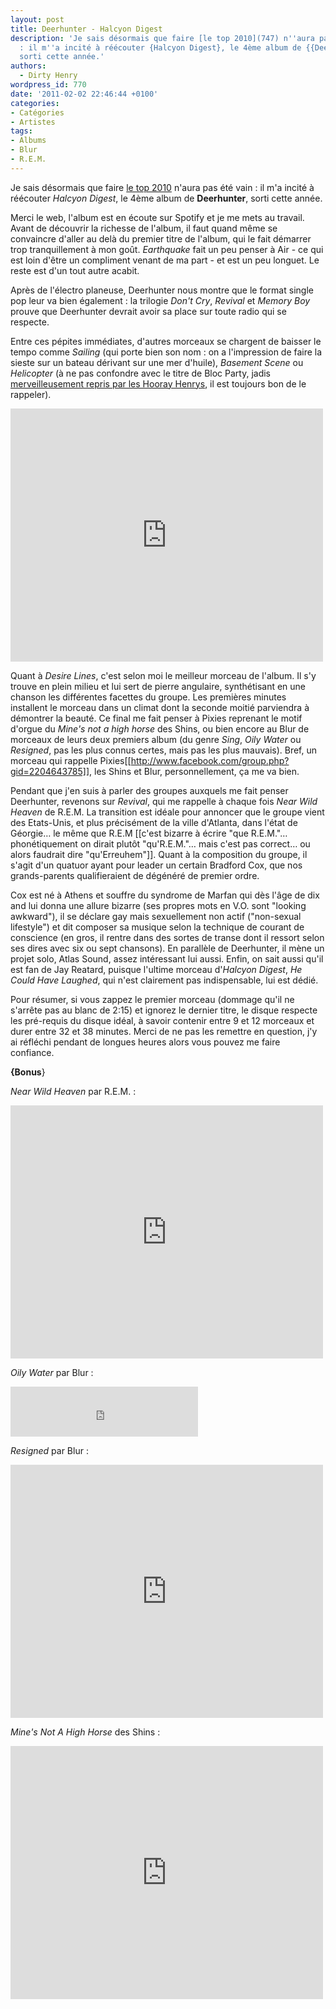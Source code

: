 ```yaml
---
layout: post
title: Deerhunter - Halcyon Digest
description: 'Je sais désormais que faire [le top 2010](747) n''aura pas été vain
  : il m''a incité à réécouter {Halcyon Digest}, le 4ème album de {{Deerhunter}},
  sorti cette année.'
authors:
  - Dirty Henry
wordpress_id: 770
date: '2011-02-02 22:46:44 +0100'
categories:
- Catégories
- Artistes
tags:
- Albums
- Blur
- R.E.M.
---
```

Je sais désormais que faire [le top 2010](747) n'aura pas été vain : il m'a incité à réécouter *Halcyon Digest*, le 4ème album de __Deerhunter__, sorti cette année.

Merci le web, l'album est en écoute sur Spotify et je me mets au travail. Avant de découvrir la richesse de l'album, il faut quand même se convaincre d'aller au delà du premier titre de l'album, qui le fait démarrer trop tranquillement à mon goût. *Earthquake* fait un peu penser à Air - ce qui est loin d'être un compliment venant de ma part - et est un peu longuet. Le reste est d'un tout autre acabit.

Après de l'électro planeuse, Deerhunter nous montre que le format single pop leur va bien également : la trilogie *Don't Cry*, *Revival* et *Memory Boy* prouve que Deerhunter devrait avoir sa place sur toute radio qui se respecte.

Entre ces pépites immédiates, d'autres morceaux se chargent de baisser le tempo comme *Sailing* (qui porte bien son nom : on a l'impression de faire la sieste sur un bateau dérivant sur une mer d'huile), *Basement Scene* ou *Helicopter* (à ne pas confondre avec le titre de Bloc Party, jadis [merveilleusement repris par les Hooray Henrys](237), il est toujours bon de le rappeler).

<iframe title="YouTube video player" class="youtube-player" type="text/html" width="500" height="405" src="http://www.youtube.com/embed/1mBSOtdOjoc?rel=0" frameborder="0" allowFullScreen></iframe>

Quant à *Desire Lines*, c'est selon moi le meilleur morceau de l'album. Il s'y trouve en plein milieu et lui sert de pierre angulaire, synthétisant en une chanson les différentes facettes du groupe. Les premières minutes installent le morceau dans un climat dont la seconde moitié parviendra à démontrer la beauté. Ce final me fait penser à Pixies reprenant le motif d'orgue du *Mine's not a high horse* des Shins, ou bien encore au Blur de morceaux de leurs deux premiers album (du genre *Sing*, *Oily Water* ou *Resigned*, pas les plus connus certes, mais pas les plus mauvais). Bref, un morceau qui rappelle Pixies[[http://www.facebook.com/group.php?gid=2204643785]], les Shins et Blur, personnellement, ça me va bien.

Pendant que j'en suis à parler des groupes auxquels me fait penser Deerhunter, revenons sur *Revival*, qui me rappelle à chaque fois *Near Wild Heaven* de R.E.M. La transition est idéale pour annoncer que le groupe vient des Etats-Unis, et plus précisément de la ville d'Atlanta, dans l'état de Géorgie… le même que R.E.M [[c'est bizarre à écrire "que R.E.M."… phonétiquement on dirait plutôt "qu'R.E.M."… mais c'est pas correct… ou alors faudrait dire "qu'Erreuhem"]]. Quant à la composition du groupe, il s'agit d'un quatuor ayant pour leader un certain Bradford Cox, que nos grands-parents qualifieraient de dégénéré de premier ordre.

Cox est né à Athens et souffre du syndrome de Marfan qui dès l'âge de dix and lui donna une allure bizarre (ses propres mots en V.O. sont "looking awkward"), il se déclare gay mais sexuellement non actif ("non-sexual lifestyle") et dit composer sa musique selon la technique de courant de conscience (en gros, il rentre dans des sortes de transe dont il ressort selon ses dires avec six ou sept chansons). En parallèle de Deerhunter, il mène un projet solo, Atlas Sound, assez intéressant lui aussi. Enfin, on sait aussi qu'il est fan de Jay Reatard, puisque l'ultime morceau d'*Halcyon Digest*, *He Could Have Laughed*, qui n'est clairement pas indispensable, lui est dédié.

Pour résumer, si vous zappez le premier morceau (dommage qu'il ne s'arrête pas au blanc de 2:15) et ignorez le dernier titre, le disque respecte les pré-requis du disque idéal, à savoir contenir entre 9 et 12 morceaux et durer entre 32 et 38 minutes. Merci de ne pas les remettre en question, j'y ai réfléchi pendant de longues heures alors vous pouvez me faire confiance.


__{Bonus__}

*Near Wild Heaven* par R.E.M. :

<iframe title="YouTube video player" class="youtube-player" type="text/html" width="500" height="405" src="http://www.youtube.com/embed/DBK_B6m0_tY?rel=0" frameborder="0" allowFullScreen></iframe>

*Oily Water* par Blur : 

<iframe src="https://embed.spotify.com/?uri=spotify:track:4tRXWl0OES4ZwHAvyiCqOX" width="300" height="80" frameborder="0" allowtransparency="true"></iframe>

*Resigned* par Blur :

<iframe title="YouTube video player" class="youtube-player" type="text/html" width="500" height="405" src="http://www.youtube.com/embed/sEolFeMAalY?rel=0" frameborder="0" allowFullScreen></iframe>

*Mine's Not A High Horse* des Shins :

<iframe title="YouTube video player" class="youtube-player" type="text/html" width="500" height="405" src="http://www.youtube.com/embed/CyqFhKpdNs0?rel=0" frameborder="0" allowFullScreen></iframe>
